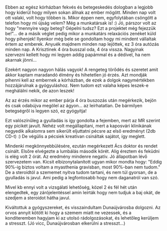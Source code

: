 Ebben az egész kórházban fekvés és betegeskedés dologban a legjobb hogy kiderül hogy milyen sokan állnak az ember mögött. Minden nap volt ott valaki, volt hogy többen is. Mikor éppen nem, egyfolytában csöngött a telefon hogy mi újság velem? Még a munkatársak is! :) Jó, párszor volt az hogy "mennyire vagy beteg? Gépelni tudsz? Ezt a projektet még fejezzük be!"... de a másik véglet pedig mikor a munkatárs relaxációs zenéket küld hogy pihenjek!
Ilyenkor még bele se gondoltam hogy mi mindent vállaltak értem az emberek. Anyuék majdnem minden nap lejöttek, ez 3 óra autózás minden nap. A Krisztinek 4 óra busszal oda, 4 óra vissza. Nagyinak szervezni kellett hogy mi legyen addig papámmal és a dédivel, ha nem akarnak jönni...

Ezekért nagyon nagyon hálás vagyok! A rengeteg törődés és szeretet amit akkor kaptam maradandó élmény és hihetetlen jó érzés. Azt mondják pihenni kell az embernek a kórházban, de ezek a dolgok nagymértékben hozzájárulnak a gyógyuláshoz. Nem tudom ezt valaha képes leszek-e meghálálni nekik, de azon leszek!

Az az érzés mikor az ember párja 4 óra buszozás után megérkezik, bejön és csak odabújva megölel az ágyon... az leírhatatlan. De bármilyen betegségről is legyen szó, ez gyógyítja!

Ezt valószínűleg a gyulladás is így gondolta a fejemben, mert az MR szerint egy picikét javult.
Nehéz volt megállapítani, mert a kaposvári klinikának negyedik alkalomra sem sikerült eljuttatni pécsre az első eredményt (2db CD-t) :) De végülis a pécsiek kreatívan csináltak sajátot, így meglett.

Mindenki megkönnyebbülésére, ezután megérkezett Ács doktor és rendet csinált. Elsőre elvégezte a lumbálás második körét. Alig éreztem és feküdni is elég volt 2 órát. Az eredmény mindenre negatív. Jó állapotban lévő szervezetem van. Kicsit elbizonytalanított ugyan mikor mondta hogy: "Eddig 90%-ig biztos voltam a myasthenia gravisban, most 90%-ban nem tudom."
De a steroidtól a szememet nyitva tudom tartani, és nem túl gyorsan, de a gyulladás is javul. Ami pedig a legfontosabb hogy nem daganatról van szó.

Mivel kb ennyi volt a vizsgálati lehetőség, közel 2 és fél hét után elengedtek, egy zárójelentéssel amin leírták hogy nem tudjuk a baj okát, de szedjem a steroidot hátha javul.

Kiváltottuk a gyógyszereket, és visszaindultam Dunaújvárosba dolgozni. Az orvos annyit kötött ki hogy a szemem miatt ne vezessek, és a konditeremben hagyjam ki az utolsó rádolgozásokat, és lehetőleg kerüljem a stresszt. (Jó vicc, Dunaújvárosban elkerülni a stresszt...)